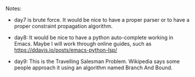 
Notes:

* day7 is brute force.  It would be nice to have a proper parser or to
have a proper constraint propagation algorithm.

* day8: It would be nice to have a python auto-complete working in
Emacs.  Maybe I will work through online guides, such as
https://ddavis.io/posts/emacs-python-lsp/

* day9: This is the Travelling Salesman Problem.  Wikipedia says some people approach it using an algorithm named  Branch And Bound.

